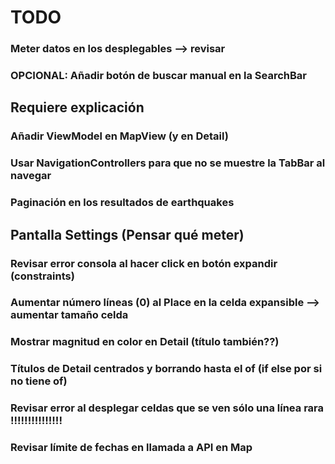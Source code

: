 
# TODO

### Meter datos en los desplegables --> revisar
### OPCIONAL: Añadir botón de buscar manual en la SearchBar

## Requiere explicación
### Añadir ViewModel en MapView (y en Detail)
### Usar NavigationControllers para que no se muestre la TabBar al navegar
### Paginación en los resultados de earthquakes

## Pantalla Settings (Pensar qué meter)


### Revisar error consola al hacer click en botón expandir (constraints)
### Aumentar número líneas (0) al Place en la celda expansible --> aumentar tamaño celda
### Mostrar magnitud en color en Detail (título también??)
### Títulos de Detail centrados y borrando hasta el of (if else por si no tiene of)

### Revisar error al desplegar celdas que se ven sólo una línea rara !!!!!!!!!!!!!!!
### Revisar límite de fechas en llamada a API en Map

